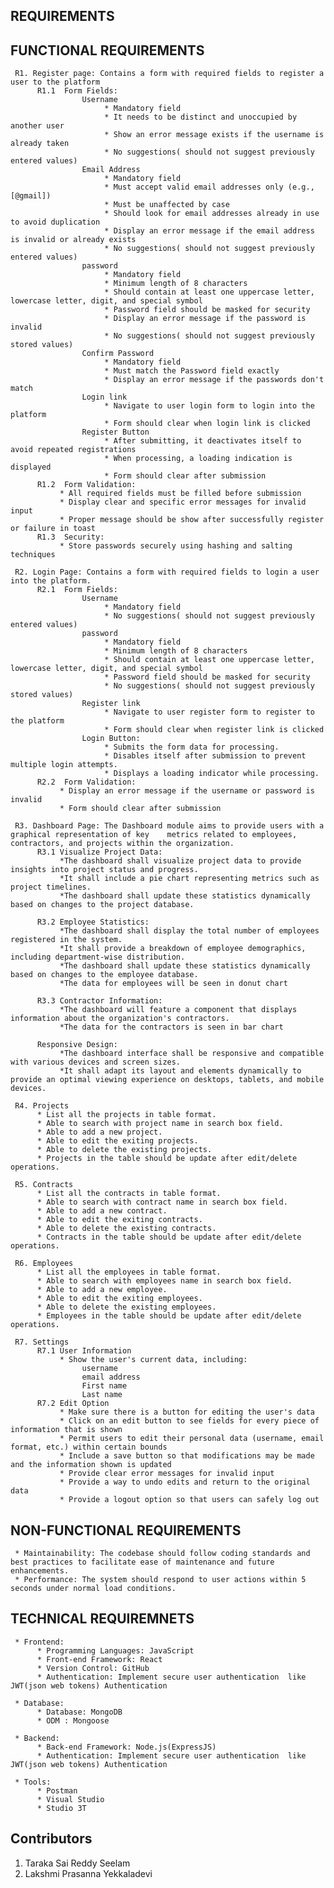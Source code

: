 ## REQUIREMENTS

## FUNCTIONAL REQUIREMENTS

     R1. Register page: Contains a form with required fields to register a user to the platform
          R1.1  Form Fields:
                    Username
                         * Mandatory field
                         * It needs to be distinct and unoccupied by another user
                         * Show an error message exists if the username is already taken
                         * No suggestions( should not suggest previously entered values)
                    Email Address
                         * Mandatory field
                         * Must accept valid email addresses only (e.g., [@gmail])
                         * Must be unaffected by case
                         * Should look for email addresses already in use to avoid duplication
                         * Display an error message if the email address is invalid or already exists
                         * No suggestions( should not suggest previously entered values)
                    password
                         * Mandatory field
                         * Minimum length of 8 characters
                         * Should contain at least one uppercase letter, lowercase letter, digit, and special symbol
                         * Password field should be masked for security
                         * Display an error message if the password is invalid
                         * No suggestions( should not suggest previously stored values)
                    Confirm Password
                         * Mandatory field
                         * Must match the Password field exactly
                         * Display an error message if the passwords don't match
                    Login link
                         * Navigate to user login form to login into the platform
                         * Form should clear when login link is clicked
                    Register Button
                         * After submitting, it deactivates itself to avoid repeated registrations
                         * When processing, a loading indication is displayed
                         * Form should clear after submission
          R1.2  Form Validation:
               * All required fields must be filled before submission
               * Display clear and specific error messages for invalid input
               * Proper message should be show after successfully register or failure in toast
          R1.3  Security:
               * Store passwords securely using hashing and salting techniques

     R2. Login Page: Contains a form with required fields to login a user into the platform.
          R2.1  Form Fields:
                    Username
                         * Mandatory field
                         * No suggestions( should not suggest previously entered values)
                    password
                         * Mandatory field
                         * Minimum length of 8 characters
                         * Should contain at least one uppercase letter, lowercase letter, digit, and special symbol
                         * Password field should be masked for security
                         * No suggestions( should not suggest previously stored values) 
                    Register link
                         * Navigate to user register form to register to the platform
                         * Form should clear when register link is clicked
                    Login Button:
                         * Submits the form data for processing.
                         * Disables itself after submission to prevent multiple login attempts.
                         * Displays a loading indicator while processing.
          R2.2  Form Validation:
               * Display an error message if the username or password is invalid
               * Form should clear after submission

     R3. Dashboard Page: The Dashboard module aims to provide users with a graphical representation of key    metrics related to employees, contractors, and projects within the organization.
          R3.1 Visualize Project Data:
               *The dashboard shall visualize project data to provide insights into project status and progress.
               *It shall include a pie chart representing metrics such as project timelines.
               *The dashboard shall update these statistics dynamically based on changes to the project database.

          R3.2 Employee Statistics:
               *The dashboard shall display the total number of employees registered in the system.
               *It shall provide a breakdown of employee demographics, including department-wise distribution.
               *The dashboard shall update these statistics dynamically based on changes to the employee database.
               *The data for employees will be seen in donut chart

          R3.3 Contractor Information:
               *The dashboard will feature a component that displays information about the organization's contractors.
               *The data for the contractors is seen in bar chart

          Responsive Design:
               *The dashboard interface shall be responsive and compatible with various devices and screen sizes.
               *It shall adapt its layout and elements dynamically to provide an optimal viewing experience on desktops, tablets, and mobile devices.

     R4. Projects
          * List all the projects in table format.
          * Able to search with project name in search box field.
          * Able to add a new project.
          * Able to edit the exiting projects.
          * Able to delete the existing projects.
          * Projects in the table should be update after edit/delete operations.

     R5. Contracts
          * List all the contracts in table format.
          * Able to search with contract name in search box field.
          * Able to add a new contract.
          * Able to edit the exiting contracts.
          * Able to delete the existing contracts.
          * Contracts in the table should be update after edit/delete operations.

     R6. Employees
          * List all the employees in table format.
          * Able to search with employees name in search box field.
          * Able to add a new employee.
          * Able to edit the exiting employees.
          * Able to delete the existing employees.
          * Employees in the table should be update after edit/delete operations.

     R7. Settings 
          R7.1 User Information
               * Show the user's current data, including:
                    username
                    email address
                    First name
                    Last name
          R7.2 Edit Option
               * Make sure there is a button for editing the user's data
               * Click on an edit button to see fields for every piece of information that is shown
               * Permit users to edit their personal data (username, email format, etc.) within certain bounds
               * Include a save button so that modifications may be made and the information shown is updated
               * Provide clear error messages for invalid input
               * Provide a way to undo edits and return to the original data
               * Provide a logout option so that users can safely log out

## NON-FUNCTIONAL REQUIREMENTS

     * Maintainability: The codebase should follow coding standards and best practices to facilitate ease of maintenance and future enhancements.
     * Performance: The system should respond to user actions within 5 seconds under normal load conditions.
        
## TECHNICAL REQUIREMNETS

     * Frontend:
          * Programming Languages: JavaScript
          * Front-end Framework: React
          * Version Control: GitHub
          * Authentication: Implement secure user authentication  like JWT(json web tokens) Authentication

     * Database:
          * Database: MongoDB
          * ODM : Mongoose

     * Backend:
          * Back-end Framework: Node.js(ExpressJS)
          * Authentication: Implement secure user authentication  like JWT(json web tokens) Authentication

     * Tools: 
          * Postman
          * Visual Studio
          * Studio 3T


## Contributors
1. Taraka Sai Reddy Seelam
2. Lakshmi Prasanna Yekkaladevi